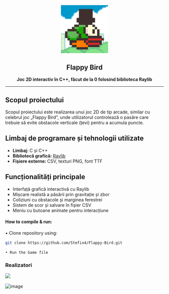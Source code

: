 <div align="center">
<img src="resources/images/flappy-bird-logo.png" width="150"/>
<h2>Flappy Bird</h2>
</div>


<p align="center">
</p>

<p align="center"><strong>Joc 2D interactiv în C++, făcut de la 0 folosind biblioteca Raylib</strong></p>

---

<h2>Scopul proiectului</h2>
    <p>
        Scopul proiectului este realizarea unui joc 2D de tip arcade, similar cu celebrul joc „Flappy Bird”, unde
        utilizatorul controlează o pasăre care trebuie să evite obstacole verticale (țevi) pentru a acumula puncte.
    </p>
<h2>Limbaj de programare și tehnologii utilizate</h2>
    <ul>
        <li><strong>Limbaj: </strong>C și C++</li>
        <li><strong>Bibliotecă grafică: </strong><a href = "/include/raylib.h">Raylib</a></li>
        <li><strong>Fișiere externe: </strong>CSV, texturi PNG, font TTF</li>
    </ul>
<h2>Funcționalități principale</h2>
    <ul>
        <li>Interfață grafică interactivă cu Raylib</li>
        <li>Mișcare realistă a păsării prin gravitație și zbor</li>
        <li>Coliziuni cu obstacole și marginea ferestrei</li>
        <li>Sistem de scor și salvare în fișier CSV</li>
        <li>Meniu cu butoane animate pentru interacțiune</li>
    </ul>

#### **How to compile & run:**

• Clone repository using:
```bash
git clone https://github.com/Stefix4/Flappy-Bird.git
```
    • Run the Game file

### Realizatori

<a href="https://github.com/Stefix/Flappy-Bird/graphs/contributors">
    <img src="https://contrib.rocks/image?repo=Stefix/Flappy-Bird" />
</a>


![image](https://github.com/Stefix4/Turn-base-Game/assets/94927709/df2e3525-7f3c-45f3-bdca-a3c2333ead51)
